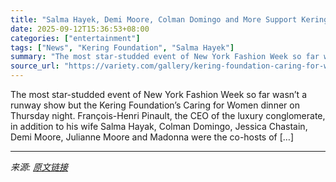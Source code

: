 ```yaml
---
title: "Salma Hayek, Demi Moore, Colman Domingo and More Support Kering Foundation at Star-Studded Auction Dinner"
date: 2025-09-12T15:36:53+08:00
categories: ["entertainment"]
tags: ["News", "Kering Foundation", "Salma Hayek"]
summary: "The most star-studded event of New York Fashion Week so far wasn&#8217;t a runway show but the Kering Foundation&#8217;s Caring for Women dinner on Thursday night. François-Henri Pinault, the CEO of t"
source_url: "https://variety.com/gallery/kering-foundation-caring-for-women-dinner/"
---
```


The most star-studded event of New York Fashion Week so far wasn&#8217;t a runway show but the Kering Foundation&#8217;s Caring for Women dinner on Thursday night. François-Henri Pinault, the CEO of the luxury conglomerate, in addition to his wife Salma Hayak, Colman Domingo, Jessica Chastain, Demi Moore, Julianne Moore and Madonna were the co-hosts of [&#8230;]

---

*来源: [原文链接](https://variety.com/gallery/kering-foundation-caring-for-women-dinner/)*
